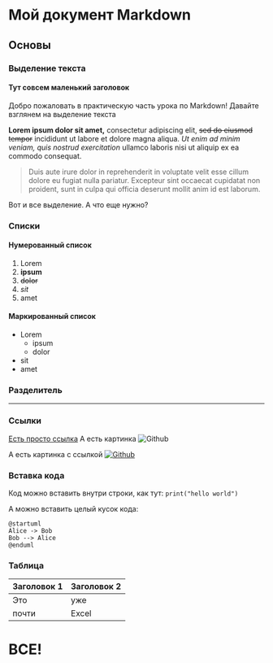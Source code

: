 # Мой документ Markdown
## Основы
### Выделение текста
#### Тут совсем маленький заголовок
Добро пожаловать в практическую часть урока по Markdown!
Давайте взглянем на выделение текста

**Lorem ipsum dolor sit amet,** consectetur adipiscing elit, ~~sed do eiusmod tempor~~ incididunt ut labore et dolore magna aliqua. *Ut enim ad minim veniam, quis nostrud exercitation* ullamco laboris nisi ut aliquip ex ea commodo consequat. 
> Duis aute irure dolor in reprehenderit in voluptate velit esse cillum dolore eu fugiat nulla pariatur. Excepteur sint occaecat cupidatat non proident, sunt in culpa qui officia deserunt mollit anim id est laborum.

Вот и все выделение. А что еще нужно?

### Списки
#### Нумерованный список
1. Lorem
2. **ipsum**
3. ~~dolor~~
4. *sit*
5. amet

#### Маркированный список
* Lorem
	* ipsum
	* dolor
* sit
* amet

### Разделитель
------------

### Ссылки
[Есть просто ссылка](http://google.com)
А есть картинка
![Github](https://github.githubassets.com/assets/GitHub-Mark-ea2971cee799.png "Github")

А есть картинка с ссылкой
[![Github](https://github.githubassets.com/assets/GitHub-Mark-ea2971cee799.png "Github")](http://github.com "Github")

### Вставка кода

Код можно вставить внутри строки, как тут: `print("hello world")`

А можно вставить целый кусок кода:
```plantuml
@startuml
Alice -> Bob
Bob --> Alice
@enduml
```

### Таблица
|  Заголовок 1 | Заголовок 2  |
| --- | --- |
|  Это  |  уже |
| почти  | Excel  |

# ВСЕ!


